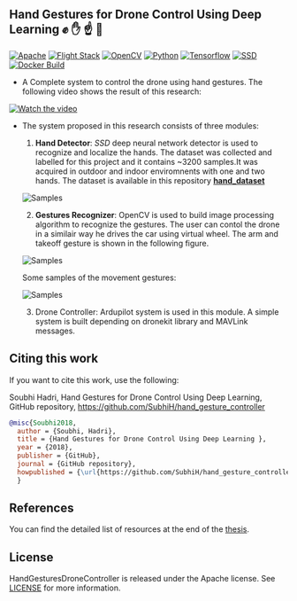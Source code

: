 ## Hand Gestures for Drone Control Using Deep Learning :fist:  :hand:  :point_up:  :raised_hands:


[![Apache](https://img.shields.io/badge/License-Apache--2.0-red.svg)](https://opensource.org/licenses/Apache-2.0)
[![Flight Stack](https://img.shields.io/badge/Flight%20Stack-Ardupilot-blue.svg)](http://ardupilot.org)
[![OpenCV](https://img.shields.io/badge/OpenCV-3.4-red.svg)](https://pypi.org/project/opencv-python/)
[![Python](https://img.shields.io/badge/Python-2.7-red.svg)](https://docs.python.org/release/2.7.15/)
[![Tensorflow](https://img.shields.io/badge/TensorFlow-1.11-red.svg)](https://www.tensorflow.org/)
[![SSD](https://img.shields.io/badge/Detector-SSD-yellowgreen.svg)](https://arxiv.org/abs/1512.02325)
[![Docker Build](https://img.shields.io/docker/automated/jrottenberg/ffmpeg.svg)](https://github.com/SubhiH/hand_gesture_controller/blob/master/Dockerfile)

- A Complete system to control the drone using hand gestures. The following video shows the result of this research:


[![Watch the video](https://github.com/SubhiH/hand_gesture_controller/blob/master/demo/demo_1.png)](https://www.youtube.com/watch?v=_vK-ca2MNX4)

- The system proposed in this research consists of three modules:

  1.  **Hand Detector**: *SSD* deep neural network detector is used to recognize and localize the hands. 
  The dataset was collected and labelled for this project and it contains ~3200 samples.It was acquired in outdoor and indoor enviromnents with one and two hands. The dataset is available in this repository [**hand_dataset**](https://github.com/SubhiH/hand_dataset)
  
  ![Samples](https://github.com/SubhiH/hand_gesture_controller/blob/master/demo/demo_2.png)
  
  
  
  2. **Gestures Recognizer**: OpenCV is used to build image processing algorithm to recognize the gestures. The user can contol the drone in a similair way he drives the car using virtual wheel. The arm and takeoff gesture is shown in the following figure.
  
    ![Samples](https://github.com/SubhiH/hand_gesture_controller/blob/master/demo/demo_3.png)
    
    Some samples of the movement gestures:
    
    ![Samples](https://github.com/SubhiH/hand_gesture_controller/blob/master/demo/demo_4.png)

  
  3.  Drone Controller: Ardupilot system is used in this module. A simple system is built depending on dronekit library and   MAVLink messages.



## Citing this work

If you want to cite this work, use the following:

Soubhi Hadri, Hand Gestures for Drone Control Using Deep Learning, GitHub repository, https://github.com/SubhiH/hand_gesture_controller
```bib
@misc{Soubhi2018,
  author = {Soubhi, Hadri},
  title = {Hand Gestures for Drone Control Using Deep Learning },
  year = {2018},
  publisher = {GitHub},
  journal = {GitHub repository},
  howpublished = {\url{https://github.com/SubhiH/hand_gesture_controller}}
  }
```

## References

You can find the detailed list of resources at the end of the [thesis](https://github.com/SubhiH/hand_dataset).


## License

HandGesturesDroneController is released under the Apache license. See [LICENSE](https://github.com/SubhiH/hand_gesture_controller/blob/master/LICENSE) for more information.
